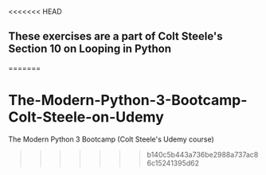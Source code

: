<<<<<<< HEAD
## These exercises are a part of Colt Steele's Section 10 on Looping in Python
=======
# The-Modern-Python-3-Bootcamp-Colt-Steele-on-Udemy
The Modern Python 3 Bootcamp (Colt Steele's Udemy course)
>>>>>>> b140c5b443a736be2988a737ac86c15241395d62
